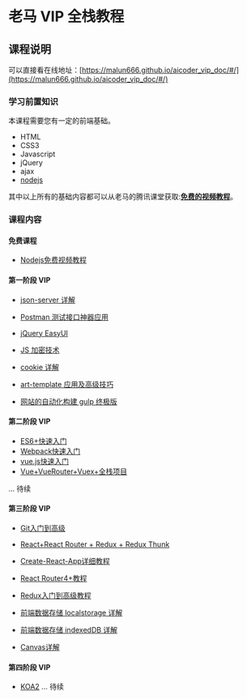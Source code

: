 # 老马 VIP 全栈教程

## 课程说明

可以直接看在线地址：[https://malun666.github.io/aicoder_vip_doc/#/](https://malun666.github.io/aicoder_vip_doc/#/)

### 学习前置知识

本课程需要您有一定的前端基础。

- HTML
- CSS3
- Javascript
- jQuery
- ajax
- [nodejs](docs/pages/nodejs.md)

其中以上所有的基础内容都可以从老马的腾讯课堂获取:**[免费的视频教程](https://qtxh.ke.qq.com/)**。

### 课程内容

#### 免费课程

- [Nodejs免费视频教程](docs/pages/nodejs.md)

#### 第一阶段 VIP

- [json-server 详解](docs/pages/jsonserver.md)

- [Postman 测试接口神器应用](docs/pages/postman.md)

- [jQuery EasyUI](docs/pages/jqeasyui.md)

- [JS 加密技术](docs/pages/encrypt.md)

- [cookie 详解](docs/pages/cookies.md)

- [art-template 应用及高级技巧](docs/pages/art_template.md)

- [网站的自动化构建 gulp 终极版](docs/pages/gulp.md)

#### 第二阶段 VIP

- [ES6+快速入门](./docs/pages/vip_2ES6.md)
- [Webpack快速入门](./docs/pages/vip_2webpack.md)
- [vue.js快速入门](./docs/pages/vip_2vue.md)
- [Vue+VueRouter+Vuex+全栈项目](./docs/pages/vip_2vue_pro.md)

... 待续

#### 第三阶段 VIP

- [Git入门到高级](./docs/pages/vip_3git.md)

- [React+React Router + Redux + Redux Thunk](./docs/pages/vip_3react.md)

- [Create-React-App详细教程](./docs/pages/vip_3create_react_app.md)

- [React Router4+教程](./docs/pages/Vip3_react_router.md)

- [Redux入门到高级教程](./docs/pages/vip_3redux.md)

- [前端数据存储 localstorage 详解](./docs/pages/vip_2indexedDB.md)
- [前端数据存储 indexedDB 详解](./docs/pages/vip_2indexedDB.md)
- [Canvas详解](./docs/pages/canvas.md)

#### 第四阶段 VIP

- [KOA2](./docs/pages/koa.md)
... 待续